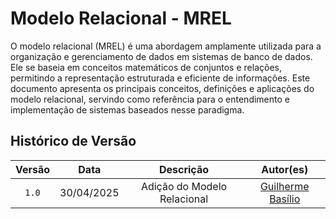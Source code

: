 # **Modelo Relacional - MREL**

O modelo relacional (MREL) é uma abordagem amplamente utilizada para a organização e gerenciamento de dados em sistemas de banco de dados. Ele se baseia em conceitos matemáticos de conjuntos e relações, permitindo a representação estruturada e eficiente de informações. Este documento apresenta os principais conceitos, definições e aplicações do modelo relacional, servindo como referência para o entendimento e implementação de sistemas baseados nesse paradigma.



## Histórico de Versão
| Versão | Data | Descrição | Autor(es) |
| :-: | :-: | :-: | :-: | 
| `1.0`  | 30/04/2025 | Adição do Modelo Relacional | [Guilherme Basílio](https://github.com/GuilhermeBES) |
